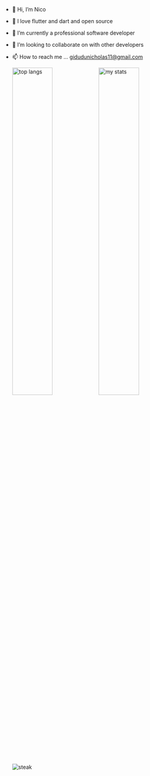 - 👋 Hi, I’m Nico 
- 👀 I love flutter and dart and open source
- 🌱 I’m currently a professional software developer
- 💞️ I’m looking to collaborate on with other developers
- 📫 How to reach me ... gidudunicholas11@gmail.com

  <img alt="top langs" align="left" width="47%" src="https://github-readme-stats.vercel.app/api/top-langs/?username=Nicopee" />
  <img alt="my stats" align="left" width="47%" src="https://github-readme-stats.vercel.app/api?username=Nicopee&show_icons=true&theme=radical" />
  <img alt="steak" src="https://streak-stats.demolab.com/?user=Nicopee" />

<!---
Nicopee/Nicopee is a ✨ special ✨ repository because its `README.md` (this file) appears on your GitHub profile.
You can click the Preview link to take a look at your changes.
--->
